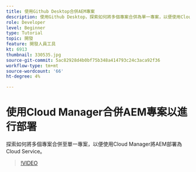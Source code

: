 ```yaml
---
title: 使用Github Desktop合併AEM專案
description: 使用Github Desktop，探索如何將多個專案合併為單一專案，以便使用Cloud Manager以Cloud Service形式部署至AEM。
role: Developer
level: Beginner
type: Tutorial
topic: 開發
feature: 開發人員工具
kt: 6913
thumbnail: 330535.jpg
source-git-commit: 5ac82928d4b0bf75b348a414793c24c3aca92f36
workflow-type: tm+mt
source-wordcount: '66'
ht-degree: 4%

---
```



# 使用Cloud Manager合併AEM專案以進行部署

探索如何將多個專案合併至單一專案，以便使用Cloud Manager將AEM部署為Cloud Service。

>[!VIDEO](https://video.tv.adobe.com/v/330535/?quality=12&learn=on)